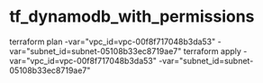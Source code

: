 # tf_dynamodb_with_permissions

terraform plan -var="vpc_id=vpc-00f8f717048b3da53" -var="subnet_id=subnet-05108b33ec8719ae7"
terraform apply -var="vpc_id=vpc-00f8f717048b3da53" -var="subnet_id=subnet-05108b33ec8719ae7"
